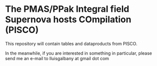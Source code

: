 # The PMAS/PPak Integral field Supernova hosts COmpilation (PISCO)

This repository will contain tables and dataproducts from PISCO. 

In the meanwhile, if you are interested in something in particular, please send me an e-mail to lluisgalbany at gmail dot com
